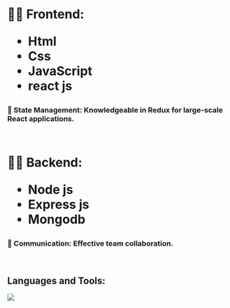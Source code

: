 <h1>👨‍💻 Frontend: <ul>
<li>Html</li> 
<li>Css</li> 
<li>JavaScript</li> 
<li>react js </li> 

</ul>

</h1>
<h3>🔄 State Management: Knowledgeable in Redux for large-scale React applications.
</h3>
 <br/>
 <h1>👨‍💻 Backend: <ul>
<li>Node js</li> 
<li>Express js</li> 
<li>Mongodb</li> 

</ul>
 <h3> 💬 Communication: Effective team collaboration.</h3>
<br/>
 <h2>Languages and Tools:</h2>
 <a href="https://skillicons.dev">
    <img src="https://skillicons.dev/icons?i=html,css,javascript,python,react,redux,vscode,nodejs,express,mongodb" />
  </a>
  


